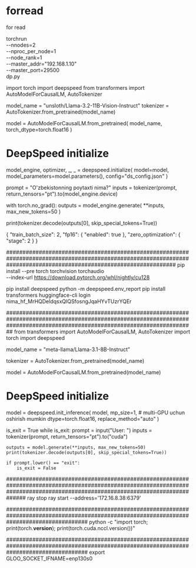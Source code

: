 # forread
for read



torchrun \
  --nnodes=2 \
  --nproc_per_node=1 \
  --node_rank=1 \
  --master_addr="192.168.1.10" \
  --master_port=29500 \
  dp.py





  import torch
import deepspeed
from transformers import AutoModelForCausalLM, AutoTokenizer

model_name = "unsloth/Llama-3.2-11B-Vision-Instruct"
tokenizer = AutoTokenizer.from_pretrained(model_name)

model = AutoModelForCausalLM.from_pretrained(
    model_name,
    torch_dtype=torch.float16
)

# DeepSpeed initialize
model_engine, optimizer, _, _ = deepspeed.initialize(
    model=model,
    model_parameters=model.parameters(),
    config="ds_config.json"
)

prompt = "O'zbekistonning poytaxti nima?"
inputs = tokenizer(prompt, return_tensors="pt").to(model_engine.device)

with torch.no_grad():
    outputs = model_engine.generate(
        **inputs,
        max_new_tokens=50
    )

print(tokenizer.decode(outputs[0], skip_special_tokens=True))




{
    "train_batch_size": 2,
    "fp16": {
      "enabled": true
    },
    "zero_optimization": {
      "stage": 2
    }
  }

  ####################################################################################################################################################################
pip install --pre torch torchvision torchaudio \
  --index-url https://download.pytorch.org/whl/nightly/cu128


pip install deepspeed
python -m deepspeed.env_report
pip install transformers
huggingface-cli login
nima_hf_MrHQDeldqsxQlQSfosngJqaHYvTUzrYQEr

##########################################################################################################################################################################
from transformers import AutoModelForCausalLM, AutoTokenizer
import torch
import deepspeed

model_name = "meta-llama/Llama-3.1-8B-Instruct"

tokenizer = AutoTokenizer.from_pretrained(model_name)

model = AutoModelForCausalLM.from_pretrained(model_name)

# DeepSpeed initialize
model = deepspeed.init_inference(
    model,
    mp_size=1,  # multi-GPU uchun oshirish mumkin
    dtype=torch.float16,
    replace_method="auto"
)


is_exit = True
while is_exit:
    prompt = input("User: ")
    inputs = tokenizer(prompt, return_tensors="pt").to("cuda")

    outputs = model.generate(**inputs, max_new_tokens=50)
    print(tokenizer.decode(outputs[0], skip_special_tokens=True))

    if prompt.lower() == "exit":
        is_exit = False
##############################################################################################################################################################################
ray stop
ray start --address='172.16.8.38:6379'


#########################################################################################################################################
python -c "import torch; print(torch.__version__); print(torch.cuda.nccl.version())"

#########################################################################################################################################
export GLOO_SOCKET_IFNAME=enp130s0




